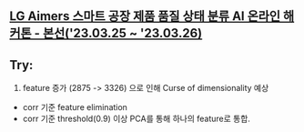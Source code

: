 ## [LG Aimers 스마트 공장 제품 품질 상태 분류 AI 온라인 해커톤 - 본선('23.03.25 ~ '23.03.26)](https://dacon.io/competitions/official/236080/overview/description)


## Try:
1. feature 증가 (2875 -> 3326) 으로 인해 Curse of dimensionality 예상
  - corr 기준 feature elimination
  - corr 기준 threshold(0.9) 이상 PCA를 통해 하나의 feature로 통합.
